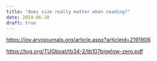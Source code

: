 ```yaml
---
title: "does size really matter when reading?"
date: 2024-06-30
draft: true
---
```


<https://jov.arvojournals.org/article.aspx?articleid=2191906>

<https://tug.org/TUGboat/tb34-2/tb107bigelow-zero.pdf>

